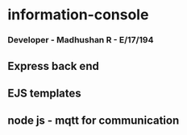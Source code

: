 # information-console
### Developer - Madhushan R - E/17/194

## Express back end
## EJS templates
## node js - mqtt for communication
